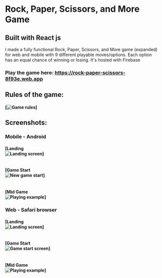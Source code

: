 # Rock, Paper, Scissors, and More Game

## Built with React js

I made a fully functional Rock, Paper, Scissors, and More game (expanded) for web and mobile with 9 different playable moves/options. Each option has an equal chance of winning or losing. It's hosted with Firebase

### Play the game here: https://rock-paper-scissors-8f93e.web.app

## Rules of the game:

#### [![Game rules](https://i.imgur.com/vzzF1Qs.jpg)]

## Screenshots:

### Mobile - Android

#### [Landing<br />![Landing screen](https://i.imgur.com/aPYspyn.png)]

#### <br />[Game Start<br />![New game start](https://i.imgur.com/IZKyw8q.png)]

#### <br />[Mid Game<br />![Playing example](https://i.imgur.com/x7LOMaU.png)]

### Web - Safari browser

#### [Landing<br />![Landing screen](https://i.imgur.com/WbFXSe6.png)]

#### <br />[Game Start<br />![Game start screen](https://i.imgur.com/zTKb4ro.png)]

#### <br />[Mid Game<br />![Playing example](https://i.imgur.com/wp4Cafe.png)]
